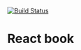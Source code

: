 [![Build Status](https://travis-ci.org/luizclr/react-book.svg?branch=master)](https://travis-ci.org/luizclr/react-book)

# React book

